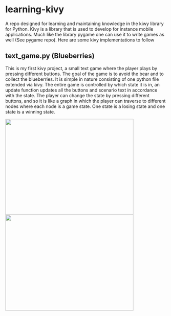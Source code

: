 # learning-kivy
A repo designed for learning and maintaining knowledge in the kiwy library for Python. Kivy is a library that is used to develop for instance mobile applications. Much like the library pygame one can use it to write games as well (See pygame repo). Here are some kivy implementations to follow

## text_game.py (Blueberries)
This is my first kivy project, a small text game where the player plays by pressing different buttons. The goal of the game is to avoid the bear and to collect the blueberries. It is simple in nature consisting of one python file extended via kivy. The entire game is controlled by which state it is in, an update function updates all the buttons and scenario text in accordance with the state. The player can change the state by pressing different buttons, and so it is like a graph in which the player can traverse to different nodes where each node is a game state. One state is a losing state and one state is a winning state. 


<img src="https://user-images.githubusercontent.com/70810124/128862428-69ed0d4f-3f33-49e7-9226-b5b964f77dcc.png" width = "400" height = "300" />
<img src="https://user-images.githubusercontent.com/70810124/128862457-9399dc3a-2fe5-466e-bf64-4de1aa162c34.png" width = "400" height = "300" />
